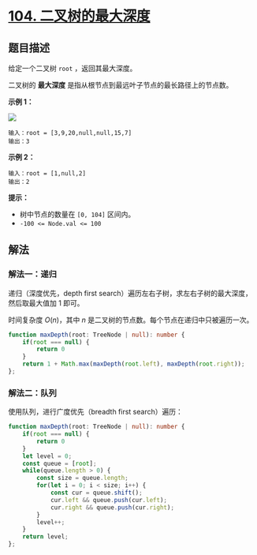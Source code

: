 # [104. 二叉树的最大深度](https://leetcode.cn/problems/maximum-depth-of-binary-tree)

## 题目描述

给定一个二叉树 `root` ，返回其最大深度。

二叉树的 **最大深度** 是指从根节点到最远叶子节点的最长路径上的节点数。

**示例 1：**

![](104.png)

```
输入：root = [3,9,20,null,null,15,7]
输出：3
```

**示例 2：**

```
输入：root = [1,null,2]
输出：2
```

**提示：**

- 树中节点的数量在 `[0, 104]` 区间内。
- `-100 <= Node.val <= 100`

## 解法

### 解法一：递归

递归（深度优先，depth first search）遍历左右子树，求左右子树的最大深度，然后取最大值加 1 即可。

时间复杂度 $O(n)$，其中 $n$ 是二叉树的节点数。每个节点在递归中只被遍历一次。

```typescript
function maxDepth(root: TreeNode | null): number {
    if(root === null) {
        return 0
    }
    return 1 + Math.max(maxDepth(root.left), maxDepth(root.right));
};
```
### 解法二：队列

使用队列，进行广度优先（breadth first search）遍历：

```typescript
function maxDepth(root: TreeNode | null): number {
    if(root === null) {
        return 0
    }
    let level = 0;
    const queue = [root];
    while(queue.length > 0) {
        const size = queue.length;
        for(let i = 0; i < size; i++) {
            const cur = queue.shift();
            cur.left && queue.push(cur.left);
            cur.right && queue.push(cur.right);
        }
        level++;
    }
    return level;
};
```